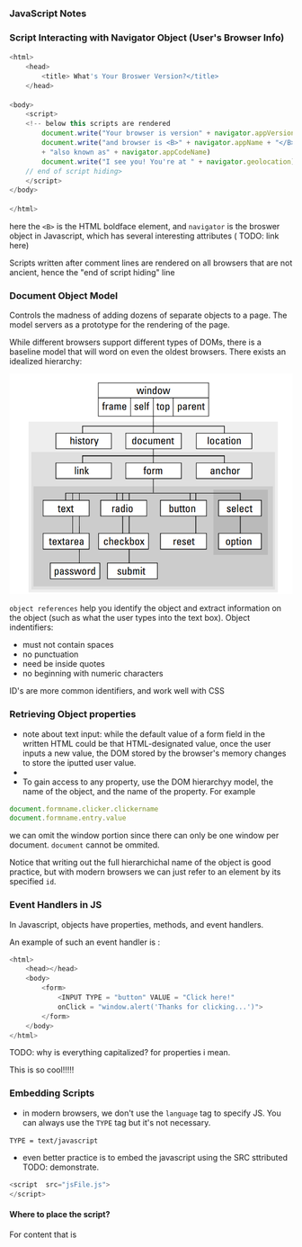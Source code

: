 ### JavaScript Notes

### Script Interacting with Navigator Object (User's Browser Info)

``` javascript
<html>
    <head>
        <title> What's Your Broswer Version?</title>
    </head>

<body>
    <script>
    <!-- below this scripts are rendered
        document.write("Your browser is version" + navigator.appVersion + "<br>")
        document.write("and browser is <B>" + navigator.appName + "</B>"
        + "also known as" + navigator.appCodeName)
        document.write("I see you! You're at " + navigator.geolocation)    
    // end of script hiding>    
    </script>
</body>

</html>
```

here the `<B>` is the HTML boldface element, and `navigator` is the broswer object in Javascript, which has several interesting attributes ( TODO: link here)

Scripts written after comment lines are rendered on all browsers that are not ancient, hence the "end of script hiding" line

### Document Object Model 

Controls the madness of adding dozens of separate objects to a page. The model servers as a prototype for the rendering of the page. 

While different browsers support different types of DOMs, there is a baseline model that will word on even the oldest browsers. There exists an idealized hierarchy: 

![Document Object Model Hierarchy](img/dom.png)

`object references` help you identify the object and extract information on the object (such as what the user types into the text box). Object indentifiers:
- must not contain spaces
- no punctuation
- need be inside quotes
- no beginning with numeric characters

ID's are more common identifiers, and work well with CSS

### Retrieving Object properties

- note about text input: while the default value of a form field in the written HTML could be that HTML-designated value, once the user inputs a new value, the DOM stored by the browser's memory changes to store the iputted user value. 
- 
- To gain access to any property, use the DOM hierarchyy model, the name of the object, and the name of the property. For example

``` javascript
document.formname.clicker.clickername
document.formname.entry.value
```
we can omit the window portion since there can only be one window per document. `document` cannot be ommited. 

Notice that writing out the full hierarchichal name of the object is good practice, but with modern browsers we can just refer to an element by its specified `id`. 

### Event Handlers in JS

In Javascript, objects have properties, methods, and event handlers. 

An example of such an event handler is :

```javascript
<html>
    <head></head>
    <body>
        <form>
            <INPUT TYPE = "button" VALUE = "Click here!"
            onClick = "window.alert('Thanks for clicking...')">
        </form>
    </body>
</html>
````

TODO: why is everything capitalized? for properties i mean. 

This is so cool!!!!!


### Embedding Scripts

- in modern browsers, we don't use the `language` tag to specify JS. You can always use the `TYPE` tag but it's not necessary. 

`TYPE = text/javascript`

- even better practice is to embed the javascript using the SRC sttributed TODO: demonstrate. 

```javascript
<script  src="jsFile.js">
</script>
```

#### Where to place the script?

For content that is 